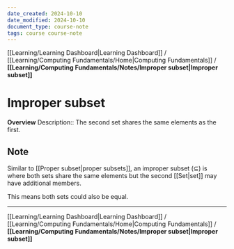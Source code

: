 ```yaml
---
date_created: 2024-10-10
date_modified: 2024-10-10
document_type: course-note
tags: course course-note
---
```

[[Learning/Learning Dashboard|Learning Dashboard]] / [[Learning/Computing Fundamentals/Home|Computing Fundamentals]] / **[[Learning/Computing Fundamentals/Notes/Improper subset|Improper subset]]**
# Improper subset
**Overview**
Description:: The second set shares the same elements as the first.

## Note

Similar to [[Proper subset|proper subsets]], an improper subset ($\subseteq$) is where both sets share the same elements but the second [[Set|set]] may have additional members.

This means both sets could also be equal.

---
[[Learning/Learning Dashboard|Learning Dashboard]] / [[Learning/Computing Fundamentals/Home|Computing Fundamentals]] / **[[Learning/Computing Fundamentals/Notes/Improper subset|Improper subset]]**